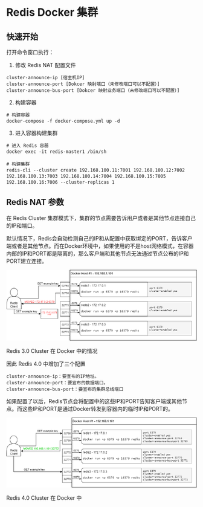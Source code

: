 # Redis Docker 集群



## 快速开始

打开命令窗口执行：

1. 修改 Redis NAT 配置文件

  ```
cluster-announce-ip [宿主机IP]
cluster-announce-port [Dokcer 映射端口（未修改端口可以不配置）]
cluster-announce-bus-port [Dokcer 映射业务端口（未修改端口可以不配置）]
  ```

2. 构建容器

  ```shell
# 构建容器
docker-compose -f docker-compose.yml up -d
  ```

3. 进入容器构建集群

  ```shell
# 进入 Redis 容器
docker exec -it redis-master1 /bin/sh
  
# 构建集群
redis-cli --cluster create 192.168.100.11:7001 192.168.100.12:7002 192.168.100.13:7003 192.168.100.14:7004 192.168.100.15:7005 192.168.100.16:7006 --cluster-replicas 1
  ```

  

## Redis NAT 参数

在 Redis Cluster 集群模式下，集群的节点需要告诉用户或者是其他节点连接自己的IP和端口。

默认情况下，Redis会自动检测自己的IP和从配置中获取绑定的PORT，告诉客户端或者是其他节点。而在Docker环境中，如果使用的不是host网络模式，在容器内部的IP和PORT都是隔离的，那么客户端和其他节点无法通过节点公布的IP和PORT建立连接。

![](https://raw.githubusercontent.com/Mosys/markdowm-img/master/img/6107DE11-0984-4B84-87D0-1CF8B02D6385.png)

Redis 3.0 Cluster 在 Docker 中的情况



因此 Redis 4.0 中增加了三个配置

```
cluster-announce-ip：要宣布的IP地址。
cluster-announce-port：要宣布的数据端口。
cluster-announce-bus-port：要宣布的集群总线端口
```

如果配置了以后，Redis节点会将配置中的这些IP和PORT告知客户端或其他节点。而这些IP和PORT是通过Docker转发到容器内的临时IP和PORT的。

![](https://raw.githubusercontent.com/Mosys/markdowm-img/master/img/E162DD1D-0640-4000-A8E8-F192AEA02C3F.png)

Redis 4.0 Cluster 在 Docker 中